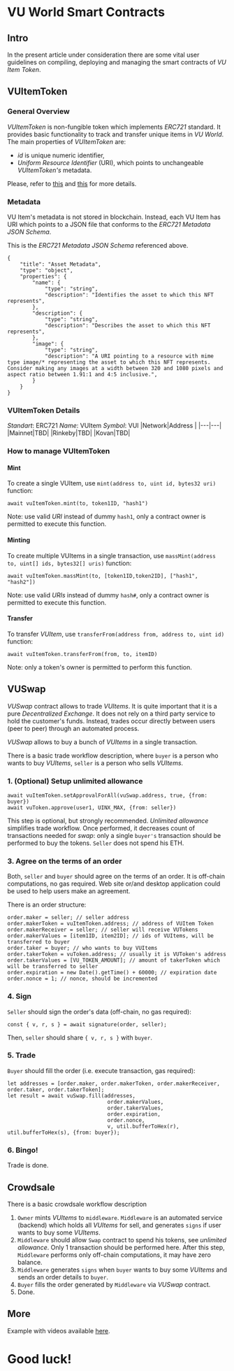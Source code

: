 # VU World Smart Contracts

## Intro
In the present article under consideration there are some vital user guidelines on compiling, deploying and managing the smart contracts of _VU Item Token_.

## VUItemToken

### General Overview
_VUItemToken_ is non-fungible token which implements _ERC721_ standard. It provides basic functionality to track and transfer unique items in _VU World_.
The main properties of _VUItemToken_ are:
- _id_ is unique numeric identifier,
- _Uniform Resource Identifier_ (URI), which points to unchangeable _VUItemToken's_ metadata.

Please, refer to [this](http://erc721.org) and [this](https://github.com/ethereum/EIPs/blob/master/EIPS/eip-721.md) for more details.

### Metadata
VU Item's metadata is not stored in blockchain. Instead, each VU Item has URI which points to a JSON file that conforms to the _ERC721 Metadata JSON Schema_.

This is the _ERC721 Metadata JSON Schema_ referenced above.
```
{
    "title": "Asset Metadata",
    "type": "object",
    "properties": {
        "name": {
            "type": "string",
            "description": "Identifies the asset to which this NFT represents",
        },
        "description": {
            "type": "string",
            "description": "Describes the asset to which this NFT represents",
        },
        "image": {
            "type": "string",
            "description": "A URI pointing to a resource with mime type image/* representing the asset to which this NFT represents. Consider making any images at a width between 320 and 1080 pixels and aspect ratio between 1.91:1 and 4:5 inclusive.",
        }
    }
}
```

### VUItemToken Details
_Standart_: ERC721
_Name_: VUItem
_Symbol_: VUI
|Network|Address |
|---|---|
|Mainnet|TBD|
|Rinkeby|TBD|
|Kovan|TBD|

### How to manage VUItemToken

#### Mint
To create a single VUItem, use `mint(address to, uint id, bytes32 uri)` function:
```
await vuItemToken.mint(to, token1ID, "hash1")
```
Note: use valid _URI_ instead of dummy `hash1`, only a contract owner is permitted to execute this function.

#### Minting
To create multiple VUItems in a single transaction, use `massMint(address to, uint[] ids, bytes32[] uris)` function:
```
await vuItemToken.massMint(to, [token1ID,token2ID], ["hash1", "hash2"])
```
Note: use valid _URIs_ instead of dummy `hash#`, only a contract owner is permitted to execute this function.

#### Transfer
To transfer _VUItem_, use `transferFrom(address from, address to, uint id)` function:
```
await vuItemToken.transferFrom(from, to, itemID)
```
Note: only a token's owner is permitted to perform this function.

## VUSwap
_VUSwap_ contract allows to trade _VUItems_. It is quite important that it is a pure _Decentralized Exchange_. It does not rely on a third party service to hold the customer's funds. Instead, trades occur directly between users (peer to peer) through an automated process.

_VUSwap_ allows to buy a bunch of _VUItems_ in a single transaction.

There is a basic trade workflow description, where `buyer` is a person who wants to buy _VUItems_, `seller` is a person who sells _VUItems_.

### 1. (Optional) Setup unlimited allowance
```
await vuItemToken.setApprovalForAll(vuSwap.address, true, {from: buyer})
await vuToken.approve(user1, UINX_MAX, {from: seller})
```
This step is optional, but strongly recommended. _Unlimited allowance_ simplifies trade workflow. Once performed, it decreases count of transactions needed for _swap_: only a single `buyer's` transaction should be performed to buy the tokens. `Seller` does not spend his ETH.

### 3. Agree on the terms of an order
Both, `seller` and `buyer` should agree on the terms of an order. It is off-chain computations, no gas required. Web site or/and desktop application could be used to help users make an agreement.

There is an order structure:
```
order.maker = seller; // seller address
order.makerToken = vuItemToken.address; // address of VUItem Token
order.makerReceiver = seller; // seller will receive VUTokens
order.makerValues = [item1ID, item2ID]; // ids of VUItems, will be transferred to buyer
order.taker = buyer; // who wants to buy VUItems
order.takerToken = vuToken.address; // usually it is VUToken's address
order.takerValues = [VU_TOKEN_AMOUNT]; // amount of takerToken which will be transferred to seller
order.expiration = new Date().getTime() + 60000; // expiration date
order.nonce = 1; // nonce, should be incremented
```

### 4. Sign
`Seller` should sign the order's data (off-chain, no gas required):
```
const { v, r, s } = await signature(order, seller);
```
Then, `seller` should share `{ v, r, s }` with `buyer`.

### 5. Trade
`Buyer` should fill the order (i.e. execute transaction, gas required):
```
let addresses = [order.maker, order.makerToken, order.makerReceiver, order.taker, order.takerToken];
let result = await vuSwap.fill(addresses,
                                order.makerValues,
                                order.takerValues,
                                order.expiration,
                                order.nonce,
                                v, util.bufferToHex(r), util.bufferToHex(s), {from: buyer});

```
### 6. Bingo!
Trade is done.

## Crowdsale
There is a basic crowdsale workflow description
1. `Owner` mints _VUItems_ to `middleware`. `Middleware` is an automated service (backend) which holds all _VUItems_ for sell, and generates `signs` if user wants to buy some _VUItems_.
2. `Middleware` should allow `Swap` contract to spend his tokens, see _unlimited allowance_. Only 1 transaction should be performed here. After this step, `Middleware` performs only off-chain computations, it may have zero balance.
3. `Middleware` generates `signs` when `buyer` wants to buy some _VUItems_ and sends an order details to `buyer`.
4. `Buyer` fills the order generated by `Middleware` via _VUSwap_ contract.
5. Done.

## More
Example with videos available [here](docs/how-to-use-it.md).

# Good luck!
